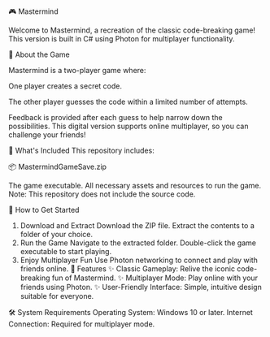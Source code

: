 🎮 Mastermind

Welcome to Mastermind, a recreation of the classic code-breaking game! This version is built in C# using Photon for multiplayer functionality.

📖 About the Game

Mastermind is a two-player game where:

One player creates a secret code.

The other player guesses the code within a limited number of attempts.

Feedback is provided after each guess to help narrow down the possibilities. This digital version supports online multiplayer, so you can challenge your friends!

📂 What's Included
This repository includes:

📦 MastermindGameSave.zip

The game executable.
All necessary assets and resources to run the game.
Note: This repository does not include the source code.

🚀 How to Get Started
1. Download and Extract
Download the ZIP file.
Extract the contents to a folder of your choice.
2. Run the Game
Navigate to the extracted folder.
Double-click the game executable to start playing.
3. Enjoy Multiplayer Fun
Use Photon networking to connect and play with friends online.
🌟 Features
✨ Classic Gameplay: Relive the iconic code-breaking fun of Mastermind.
✨ Multiplayer Mode: Play online with your friends using Photon.
✨ User-Friendly Interface: Simple, intuitive design suitable for everyone.

🛠️ System Requirements
Operating System: Windows 10 or later.
Internet Connection: Required for multiplayer mode.
